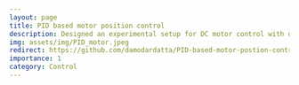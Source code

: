```yaml
---
layout: page
title: PID based motor position control 
description: Designed an experimental setup for DC motor control with optical encoder. Controlled the motor using PID algorithm
img: assets/img/PID_motor.jpeg
redirect: https://github.com/damodardatta/PID-based-motor-postion-control
importance: 1
category: Control
---
```

